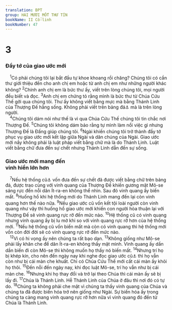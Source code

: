 ```yaml
---
translation: BPT
group: HAI MƯƠI MỐT THƯ TÍN
bookName: II Cổ-linh 
bookNumber: 47
---
```


<div class="title"><h1>3</h1><h3>Đầy tớ của giao ước mới</h3></div>
<span class="verse 2co_3_1"> <sup>1</sup>Có phải chúng tôi lại bắt đầu tự khoe khoang rồi chăng? Chúng tôi có cần thư giới thiệu đến cho anh chị em hoặc từ anh chị em như những người khác không?</span>
<span class="verse 2co_3_2"><sup>2</sup>Chính anh chị em là bức thư ấy, viết trên lòng chúng tôi, mọi người đều biết và đọc.</span>
<span class="verse 2co_3_3"><sup>3</sup>Anh chị em chứng tỏ rằng mình là bức thư từ Chúa Cứu Thế gởi qua chúng tôi. Thư ấy không viết bằng mực mà bằng Thánh Linh của Thượng Đế hằng sống. Không phải viết trên bảng đá<a data-toggle="tooltip" data-placement="bottom" title="Luật lệ Mô-se được viết trên bảng khắc bằng đá. Xem câu 7 và Xuất 24:12; 25:16.">⚓</a> mà là trên lòng người.<br/></span>
<span class="verse 2co_3_4"> <sup>4</sup>Chúng tôi dám nói như thế là vì qua Chúa Cứu Thế chúng tôi tin chắc nơi Thượng Đế.</span>
<span class="verse 2co_3_5"><sup>5</sup>Chúng tôi không dám bảo rằng tự mình làm nổi việc gì nhưng Thượng Đế là Đấng giúp chúng tôi.</span>
<span class="verse 2co_3_6"><sup>6</sup>Ngài khiến chúng tôi trở thành đầy tớ phục vụ giao ước mới kết lập giữa Ngài và dân chúng của Ngài. Giao ước mới nầy không phải là luật pháp viết bằng chữ mà là do Thánh Linh. Luật viết bằng chữ đưa đến sự chết nhưng Thánh Linh dẫn đến sự sống.<br/></span>
<div class="title"><h3>Giao ước mới mang đến<br/>vinh hiển lớn hơn</h3></div>
<span class="verse 2co_3_7"> <sup>7</sup>Nếu hệ thống cũ<a data-toggle="tooltip" data-placement="bottom" title="Hay “giao ước cũ.” Trong câu 7-11 nguyên văn nghĩa là “chức vụ” hay “mục vụ.”">⚓</a> vốn đưa đến sự chết đã được viết bằng chữ trên bảng đá, được trao cùng với vinh quang của Thượng Đế khiến gương mặt Mô-se sáng rực đến nỗi dân Ít-ra-en không thể nhìn. Sau đó vinh quang ấy biến mất.</span>
<span class="verse 2co_3_8"><sup>8</sup>Huống hồ khi hệ thống mới do Thánh Linh mang đến lại còn vinh quang hơn thế nào nữa.</span>
<span class="verse 2co_3_9"><sup>9</sup>Nếu giao ước cũ vốn kết tội loài người còn vinh quang như vậy thì huống hồ giao ước mới khiến con người hòa thuận lại với Thượng Đế sẽ vinh quang rực rỡ đến mức nào.</span>
<span class="verse 2co_3_10"><sup>10</sup>Hệ thống cũ có vinh quang nhưng vinh quang ấy bị lu mờ khi so với vinh quang rực rỡ hơn của hệ thống mới.</span>
<span class="verse 2co_3_11"><sup>11</sup>Nếu hệ thống cũ vốn biến mất mà còn có vinh quang thì hệ thống mới vốn còn đời đời sẽ có vinh quang rực rỡ đến mức nào.<br/></span>
<span class="verse 2co_3_12"> <sup>12</sup>Vì có hi vọng ấy nên chúng ta rất bạo dạn.</span>
<span class="verse 2co_3_13"><sup>13</sup>Không giống như Mô-se phải lấy khăn che để dân Ít-ra-en không thấy mặt mình. Vinh quang ấy dần dần biến đi còn Mô-se thì không muốn họ thấy nó biến mất.</span>
<span class="verse 2co_3_14"><sup>14</sup>Nhưng trí họ bị khép kín, cho nên đến ngày nay khi nghe đọc giao ước cũ<a data-toggle="tooltip" data-placement="bottom" title="Xem Bảng Giải Thích Từ Ngữ. Ở đây từ ngữ nầy được dùng để chỉ luật lệ Mô-se mà giao ước ấy dùng làm nền tảng.">⚓</a> thì họ vẫn còn như bị cái màn che khuất. Chỉ có Chúa Cứu Thế mới cất cái màn ấy khỏi họ thôi.</span>
<span class="verse 2co_3_15"><sup>15</sup>Đến nỗi đến ngày nay, khi đọc luật Mô-se, trí họ vẫn như bị cái màn che.</span>
<span class="verse 2co_3_16"><sup>16</sup>Nhưng khi họ thay đổi và trở lại theo Chúa thì cái màn ấy sẽ bị lấy đi.</span>
<span class="verse 2co_3_17"><sup>17</sup>Chúa là Thánh Linh. Hễ Thánh Linh của Chúa ở đâu thì nơi đó có tự do.</span>
<span class="verse 2co_3_18"><sup>18</sup>Chúng ta không phải che mặt vì chúng ta thấy vinh quang của Chúa và chúng ta đã được biến hóa trở nên giống như Ngài. Sự biến hóa ấy trong chúng ta càng mang vinh quang rực rỡ hơn nữa vì vinh quang đó đến từ Chúa là Thánh Linh.<br/></span>
